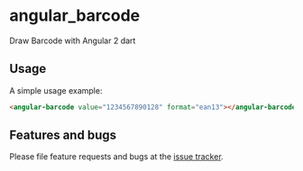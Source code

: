 # angular_barcode

Draw Barcode with Angular 2 dart

## Usage

A simple usage example:

```html
<angular-barcode value="1234567890128" format="ean13"></angular-barcode>
```

## Features and bugs

Please file feature requests and bugs at the [issue tracker][tracker].

[tracker]: https://github.com/lejard-h/angular_barcode/issues
